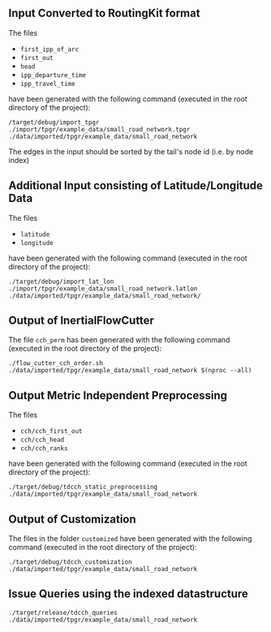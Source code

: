 ## Input Converted to RoutingKit format

The files

- `first_ipp_of_arc`
- `first_out`
- `head`
- `ipp_departure_time`
- `ipp_travel_time`

have been generated with the following command (executed in the root directory of the project):

`/target/debug/import_tpgr ./import/tpgr/example_data/small_road_network.tpgr ./data/imported/tpgr/example_data/small_road_network`

The edges in the input should be sorted by the tail's node id (i.e. by node index)

## Additional Input consisting of Latitude/Longitude Data

The files

- `latitude`
- `longitude`

have been generated with the following command (executed in the root directory of the project):

`./target/debug/import_lat_lon ./import/tpgr/example_data/small_road_network.latlon ./data/imported/tpgr/example_data/small_road_network/`

## Output of InertialFlowCutter

The file `cch_perm` has been generated with the following command (executed in the root directory of the project):

`./flow_cutter_cch_order.sh ./data/imported/tpgr/example_data/small_road_network $(nproc --all)`

## Output Metric Independent Preprocessing

The files

- `cch/cch_first_out`
- `cch/cch_head`
- `cch/cch_ranks`

have been generated with the following command (executed in the root directory of the project):

`./target/debug/tdcch_static_preprocessing ./data/imported/tpgr/example_data/small_road_network`

## Output of Customization

The files in the folder `customized` have been generated with the following command (executed in the root directory of the project):

`./target/debug/tdcch_customization ./data/imported/tpgr/example_data/small_road_network`

## Issue Queries using the indexed datastructure

`./target/release/tdcch_queries ./data/imported/tpgr/example_data/small_road_network`
